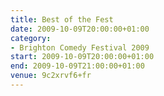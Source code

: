 ```yaml
---
title: Best of the Fest
date: 2009-10-09T20:00:00+01:00
category:
- Brighton Comedy Festival 2009
start: 2009-10-09T20:00:00+01:00
end: 2009-10-09T21:00:00+01:00
venue: 9c2xrvf6+fr
---
```

